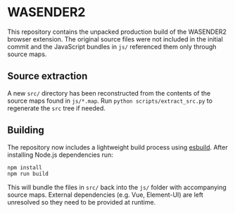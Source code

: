 # WASENDER2

This repository contains the unpacked production build of the WASENDER2 browser extension. The original source files were not included in the initial commit and the JavaScript bundles in `js/` referenced them only through source maps.

## Source extraction

A new `src/` directory has been reconstructed from the contents of the source maps found in `js/*.map`. Run `python scripts/extract_src.py` to regenerate the `src` tree if needed.

## Building

The repository now includes a lightweight build process using [esbuild](https://esbuild.github.io/). After installing Node.js dependencies run:

```bash
npm install
npm run build
```

This will bundle the files in `src/` back into the `js/` folder with accompanying source maps. External dependencies (e.g. Vue, Element-UI) are left unresolved so they need to be provided at runtime.

